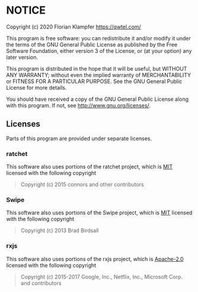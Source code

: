 # NOTICE

Copyright (c) 2020 Florian Klampfer <https://qwtel.com/>

This program is free software: you can redistribute it and/or modify
it under the terms of the GNU General Public License as published by
the Free Software Foundation, either version 3 of the License, or
(at your option) any later version.

This program is distributed in the hope that it will be useful,
but WITHOUT ANY WARRANTY; without even the implied warranty of
MERCHANTABILITY or FITNESS FOR A PARTICULAR PURPOSE.  See the
GNU General Public License for more details.

You should have received a copy of the GNU General Public License
along with this program.  If not, see <http://www.gnu.org/licenses/>.

## Licenses
Parts of this program are provided under separate licenses.

### ratchet
This software also uses portions of the ratchet project,
which is [MIT] licensed with the following copyright

> Copyright (c) 2015 connors and other contributors


### Swipe
This software also uses portions of the Swipe project,
which is [MIT] licensed with the following copyright

> Copyright (c) 2013 Brad Birdsall


### rxjs
This software also uses portions of the rxjs project,
which is [Apache-2.0] licensed with the following copyright

> Copyright (c) 2015-2017 Google, Inc., Netflix, Inc., Microsoft Corp. and contributors


[MIT]: licenses/MIT.md
[Apache-2.0]: licenses/Apache-2.0.md
